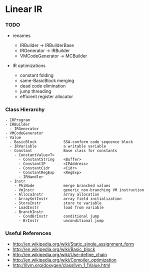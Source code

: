 # Linear IR

### TODO

- renames
  - IRBuilder -> IRBuilderBase
  - IRGenerator -> IRBuilder
  - VMCodeGenerator -> MCBuilder

- IR optimizations
  - constant folding
  - same-BasicBlock merging
  - dead code elimination
  - jump threading
  - efficient register allocator

### Class Hierarchy

````
- IRProgram
- IRBuilder
  - IRGenerator
- VMCodeGenerator
- Value
  - BasicBlock            SSA-conform code sequence block
  - IRVariable            a writable variable
  - Constant              Base class for constants
    - ConstantValue<T>
      - ConstantString    <Buffer>
      - ConstantIP        <IPAddress>
      - ConstantCidr      <Cidr>
      - ConstantRegExp    <RegExp>
      - IRHandler
  - Instr
    - PhiNode             merge branched values 
    - VmInstr             generic non-branching VM instruction
    - AllocaInstr         array allocation
    - ArraySetInstr       array field initialization
    - StoreInstr          store to variable
    - LoadInstr           load from variable
    - BranchInstr
      - CondBrInstr       conditional jump
      - BrInstr           unconditional jump
````

### Useful References

 * http://en.wikipedia.org/wiki/Static_single_assignment_form
 * http://en.wikipedia.org/wiki/Basic_block
 * http://en.wikipedia.org/wiki/Use-define_chain
 * http://en.wikipedia.org/wiki/Compiler_optimization
 * http://llvm.org/doxygen/classllvm_1_1Value.html

